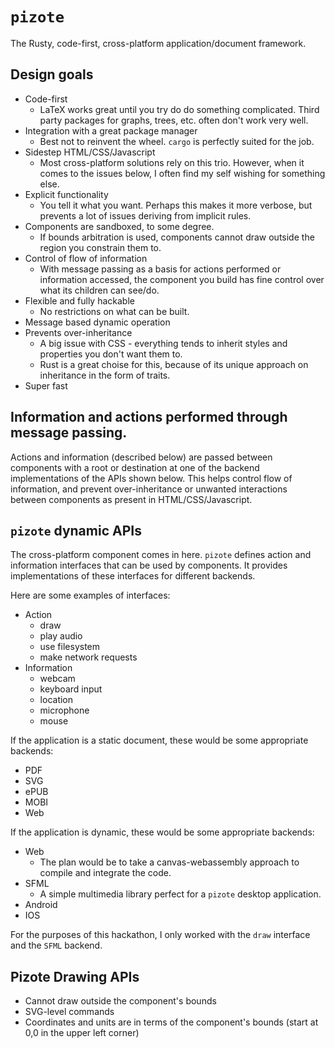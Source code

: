 # `pizote`

The Rusty, code-first, cross-platform application/document framework.

## Design goals

- Code-first
  - LaTeX works great until you try do do something complicated. Third party packages for graphs, trees, etc. often don't work very well.
- Integration with a great package manager
  - Best not to reinvent the wheel. `cargo` is perfectly suited for the job.
- Sidestep HTML/CSS/Javascript
  - Most cross-platform solutions rely on this trio. However, when it comes to the issues below, I often find my self wishing for something else.
- Explicit functionality
  - You tell it what you want. Perhaps this makes it more verbose, but prevents a lot of issues deriving from implicit rules.
- Components are sandboxed, to some degree.
  - If bounds arbitration is used, components cannot draw outside the region you constrain them to.
- Control of flow of information
  - With message passing as a basis for actions performed or information accessed, the component you build has fine control over what its children can see/do.
- Flexible and fully hackable
  - No restrictions on what can be built.
- Message based dynamic operation
- Prevents over-inheritance
  - A big issue with CSS - everything tends to inherit styles and properties you don't want them to.
  - Rust is a great choise for this, because of its unique approach on inheritance in the form of traits.
- Super fast

## Information and actions performed through message passing.

Actions and information (described below) are passed between components with a root or destination at one of the backend implementations of the APIs shown below. This helps control flow of information, and prevent over-inheritance or unwanted interactions between components as present in HTML/CSS/Javascript.

## `pizote` dynamic APIs

The cross-platform component comes in here. `pizote` defines action and information interfaces that can be used by components. It provides implementations of these interfaces for different backends. 

Here are some examples of interfaces:
- Action
  - draw
  - play audio
  - use filesystem
  - make network requests
- Information
  - webcam
  - keyboard input
  - location
  - microphone
  - mouse


If the application is a static document, these would be some appropriate backends:
- PDF
- SVG
- ePUB
- MOBI
- Web

If the application is dynamic, these would be some appropriate backends:
- Web
  - The plan would be to take a canvas-webassembly approach to compile and integrate the code.
- SFML
  - A simple multimedia library perfect for a `pizote` desktop application.
- Android
- IOS

For the purposes of this hackathon, I only worked with the `draw` interface and the `SFML` backend.

## Pizote Drawing APIs

- Cannot draw outside the component's bounds
- SVG-level commands
- Coordinates and units are in terms of the component's bounds (start at 0,0 in the upper left corner)

